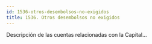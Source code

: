```yaml
---
id: 1536-otros-desembolsos-no-exigidos
title: 1536. Otros desembolsos no exigidos
---
```

Descripción de las cuentas relacionadas con la Capital...
